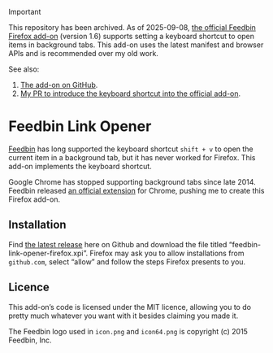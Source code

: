 > [!IMPORTANT]
> This repository has been archived. As of 2025-09-08, [the official Feedbin Firefox add-on](https://addons.mozilla.org/firefox/addon/feedbin-subscribe-save/) (version 1.6) supports setting a keyboard shortcut to open items in background tabs. This add-on uses the latest manifest and browser APIs and is recommended over my old work.
>
> See also:
> 1. [The add-on on GitHub](https://github.com/feedbin/feedbin-extension).
> 2. [My PR to introduce the keyboard shortcut into the official add-on](https://github.com/feedbin/feedbin-extension/pull/1).

# Feedbin Link Opener

[Feedbin](https://feedbin.com/) has long supported the keyboard shortcut `shift + v` to open the current item in a background tab, but it has never worked for Firefox. This add-on implements the keyboard shortcut.

Google Chrome has stopped supporting background tabs since late 2014. Feedbin released [an official extension](https://github.com/feedbin/feedbin-link-opener-chrome) for Chrome, pushing me to create this Firefox add-on.

## Installation

Find [the latest release](https://github.com/Zegnat/feedbin-link-opener-firefox/releases/latest) here on Github and download the file titled “feedbin-link-opener-firefox.xpi”. Firefox may ask you to allow installations from `github.com`, select “allow” and follow the steps Firefox presents to you.

## Licence

This add-on’s code is licensed under the MIT licence, allowing you to do pretty much whatever you want with it besides claiming you made it.

The Feedbin logo used in `icon.png` and `icon64.png` is copyright (c) 2015 Feedbin, Inc.

